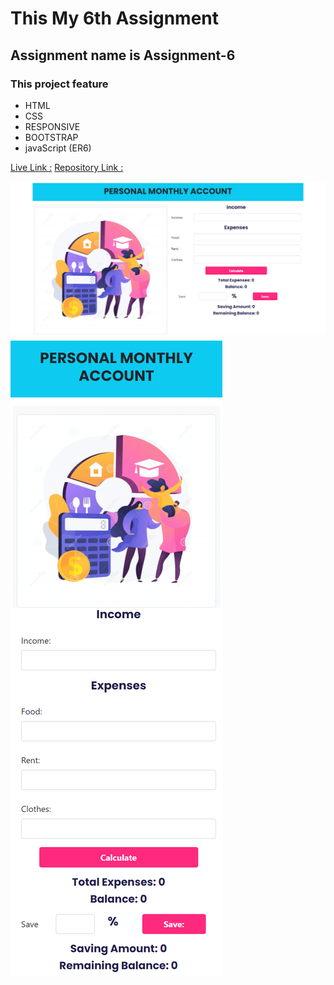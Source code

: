 # This My 6th Assignment
## Assignment name is **Assignment-6**

### This project feature
- HTML
- CSS
- RESPONSIVE
- BOOTSTRAP
- javaScript (ER6)

[Live Link :](https://lucid-hamilton-d64545.netlify.app/)
[Repository Link :](https://github.com/Porgramming-Hero-web-course/money-master-sanudas2018)

<img src="./assets/images/PERSONAL MONTHLY ACCOUNT Destop.png" alt="">
<img src="./assets/images/PERSONAL MONTHLY ACCOUNT mobile.png" alt="">

